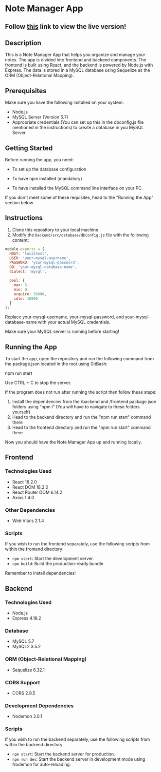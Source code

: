 # Note Manager App

## Follow [this](https://notes-crud-05b45bb110b0.herokuapp.com/) link to view the live version!

## Description

This is a Note Manager App that helps you organize and manage your notes. The app is divided into frontend and backend components. The frontend is built using React, and the backend is powered by Node.js with Express. The data is stored in a MySQL database using Sequelize as the ORM (Object-Relational Mapping).

## Prerequisites

Make sure you have the following installed on your system:

- Node.js
- MySQL Server (Version 5.7)
- Appropriate credentials (You can set up this in the dbconfig.js file mentioned in the instructions) to create a database in you MySQL Server.

## Getting Started
Before running the app, you need:

- To set up the database configuration

- To have npm installed (mandatory)

- To have installed the MySQL command line interface on your PC.

If you don't meet some of these requisites, head to the "Running the App" section below.

## Instructions

1. Clone this repository to your local machine.
2. Modify the `backend/src/database/dbConfig.js` file with the following content:

```js
module.exports = {
  HOST: 'localhost',
  USER: 'your-mysql-username',
  PASSWORD: 'your-mysql-password',
  DB: 'your-mysql-database-name',
  dialect: 'mysql',

  pool: {
    max: 5,
    min: 0,
    acquire: 30000,
    idle: 10000
  }
};
```
Replace your-mysql-username, your-mysql-password, and your-mysql-database-name with your actual MySQL credentials.

Make sure your MySQL server is running before starting!

## Running the App
To start the app, open the repository and run the following command from the package.json located in the root using GitBash:

npm run start

Use CTRL + C to stop the server.

If the program does not run after running the script then follow these steps:

1. Install the dependencies from the /backend and /frontend package.json folders using "npm i" (You will have to navigate to these folders yourself)
2. Head to the backend directory and run the "npm run start" command there
3. Head to the frontend directory and run the "npm run start" command there

Now you should have the Note Manager App up and running locally.

## Frontend

### Technologies Used

- React 18.2.0
- React DOM 18.2.0
- React Router DOM 6.14.2
- Axios 1.4.0

### Other Dependencies

- Web Vitals 2.1.4

### Scripts

If you wish to run the frontend separately, use the following scripts from within the frontend directory:

- `npm start`: Start the development server.
- `npm build`: Build the production-ready bundle.

Remember to install dependencies!

## Backend

### Technologies Used

- Node.js
- Express 4.18.2

### Database

- MySQL 5.7
- MySQL2 3.5.2

### ORM (Object-Relational Mapping)

- Sequelize 6.32.1

### CORS Support

- CORS 2.8.5

### Development Dependencies

- Nodemon 3.0.1

### Scripts

If you wish to run the backend separately, use the following scripts from within the backend directory

- `npm start`: Start the backend server for production.
- `npm run dev`: Start the backend server in development mode using Nodemon for auto-reloading.
